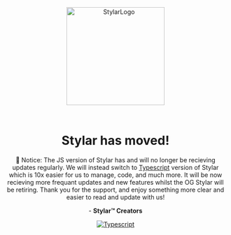 <div align="center">

<img src="https://i.imgur.com/pxr57q2.png" alt="StylarLogo" width="224" height="224" style="margin-bottom: 25px;" />

# Stylar has moved!

🛑 Notice: The JS version of Stylar has and will no longer be recieving updates regularly. We will instead switch to [Typescript](https://github.com/StylarBot/Stylar-TS) version of Stylar which is 10x easier for us to manage, code, and much more. It will be now recieving more frequant updates and new features whilst the OG Stylar will be retiring. Thank you for the support, and enjoy something more clear and easier to read and update with us!

*-* **Stylar™️ Creators**

<a href="https://www.typescript.com/"><img alt="Typescript" src="https://cdn.jsdelivr.net/npm/@intergrav/devins-badges@3.1.2/assets/cozy/built-with/typescript_vector.svg"></a>


